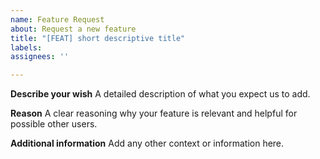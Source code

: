 ```yaml
---
name: Feature Request
about: Request a new feature
title: "[FEAT] short descriptive title"
labels: 
assignees: ''

---
```


**Describe your wish**
A detailed description of what you expect us to add.

**Reason**
A clear reasoning why your feature is relevant and helpful for possible other users.

**Additional information**
Add any other context or information here.
